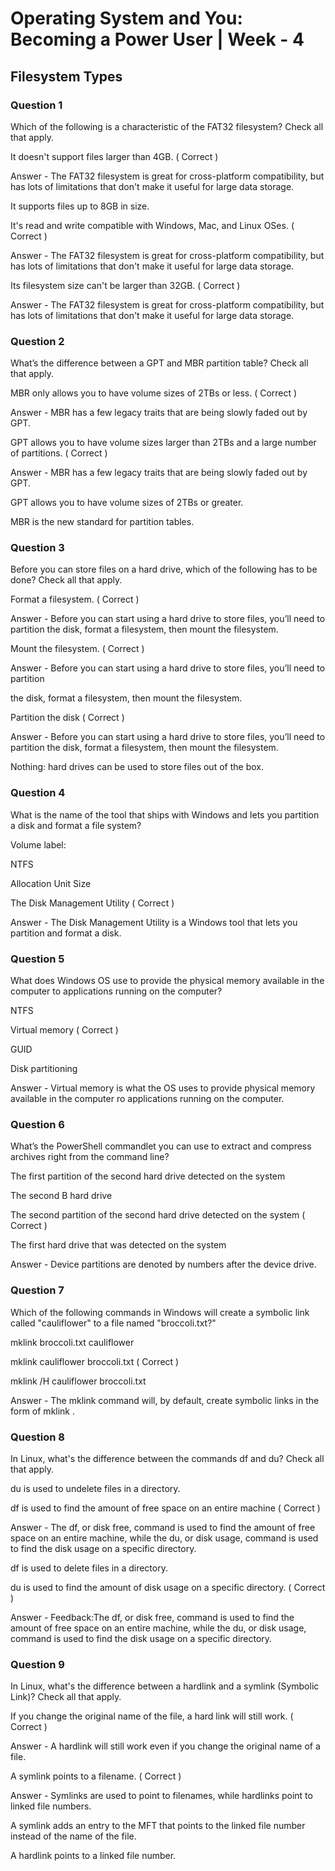 # Operating System and You: Becoming a Power User | Week - 4

## Filesystem Types

### Question 1

Which of the following is a characteristic of the FAT32 filesystem? Check all that apply.

It doesn't support files larger than 4GB. ( Correct )

Answer - The FAT32 filesystem is great for cross-platform compatibility, but has lots of limitations that don't make it useful for large data storage.

It supports files up to 8GB in size.

It's read and write compatible with Windows, Mac, and Linux OSes.  ( Correct )

Answer - The FAT32 filesystem is great for cross-platform compatibility, but has lots of limitations that don't make it useful for large data storage.

Its filesystem size can't be larger than 32GB. ( Correct )

Answer - The FAT32 filesystem is great for cross-platform compatibility, but has lots of limitations that don't make it useful for large data storage.


### Question 2

What’s the difference between a GPT and MBR partition table? Check all that apply. 


MBR only allows you to have volume sizes of 2TBs or less. ( Correct )

Answer - MBR has a few legacy traits that are being slowly faded out by GPT.

GPT allows you to have volume sizes larger than 2TBs and a large number of partitions. ( Correct )

Answer - MBR has a few legacy traits that are being slowly faded out by GPT.

GPT allows you to have volume sizes of 2TBs or greater.

MBR is the new standard for partition tables. 


### Question 3

Before you can store files on a hard drive, which of the following has to be done? Check all that apply. 

Format a filesystem.  ( Correct )

Answer - Before you can start using a hard drive to store files, you’ll need to partition the disk, format a filesystem, then mount the filesystem.

Mount the filesystem. ( Correct )

Answer - Before you can start using a hard drive to store files, you’ll need to partition 

the disk, format a filesystem, then mount the filesystem.

Partition the disk ( Correct )

Answer - Before you can start using a hard drive to store files, you’ll need to partition the disk, format a filesystem, then mount the filesystem.

Nothing: hard drives can be used to store files out of the box.


### Question 4

What is the name of the tool that ships with Windows and lets you partition a disk and format a file system? 

Volume label:

NTFS

Allocation Unit Size

The Disk Management Utility ( Correct )

Answer - The Disk Management Utility is a Windows tool that lets you partition and format a disk. 


### Question 5

What does Windows OS use to provide the physical memory available in the computer to applications running on the computer? 

NTFS

Virtual memory ( Correct )

GUID

Disk partitioning

Answer - Virtual memory is what the OS uses to provide physical memory available in the computer ro applications running on the computer. 


### Question 6

What’s the PowerShell commandlet you can use to extract and compress archives right from the command line? 

The first partition of the second hard drive detected on the system

The second B hard drive

The second partition of the second hard drive detected on the system ( Correct )

The first hard drive that was detected on the system

Answer - Device partitions are denoted by numbers after the device drive.


### Question 7

Which of the following commands in Windows will create a symbolic link called "cauliflower" to a file named "broccoli.txt?"

mklink broccoli.txt cauliflower

mklink cauliflower broccoli.txt ( Correct )

mklink /H cauliflower broccoli.txt 

Answer - The mklink command will, by default, create symbolic links in the form of mklink <link name> <file name>.


### Question 8

In Linux, what's the difference between the commands df and du? Check all that apply.

du is used to undelete files in a directory.

df is used to find the amount of free space on an entire machine ( Correct )

Answer - The df, or disk free, command is used to find the amount of free space on an entire machine, while the du, or disk usage, command is used to find the disk usage on a specific directory.

df is used to delete files in a directory. 

du is used to find the amount of disk usage on a specific directory. ( Correct )

Answer - Feedback:The df, or disk free, command is used to find the amount of free space on an entire machine, while the du, or disk usage, command is used to find the disk usage on a specific directory.


### Question 9

In Linux, what's the difference between a hardlink and a symlink (Symbolic Link)? Check all that apply. 

If you change the original name of the file, a hard link will still work. ( Correct )

Answer - A hardlink will still work even if you change the original name of a file.

A symlink points to a filename. ( Correct )

Answer - Symlinks are used to point to filenames, while hardlinks point to linked file numbers.

A symlink adds an entry to the MFT that points to the linked file number instead of the name of the file. 

A hardlink points to a linked file number.
